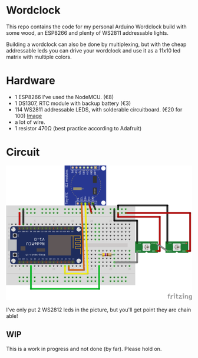 # Wordclock
This repo contains the code for my personal Arduino Wordclock build with some wood, an ESP8266 and plenty of WS2811 addressable lights.

Building a wordclock can also be done by multiplexing, but with the cheap addressable leds you can drive your wordclock and use it as a 11x10 led matrix with multiple colors.

# Hardware

- 1 ESP8266 I've used the NodeMCU. (€8)
- 1 DS1307, RTC module with backup battery (€3)
- 114 WS2811 addressable LEDS, with solderable circuitboard. (€20 for 100) [Image](ws2811-with-circuit.jpg)
- a lot of wire.
- 1 resistor 470Ω (best practice according to Adafruit)

# Circuit

![Circuit](esp_12e_clock.png "The circuit i've build")

I've only put 2 WS2812 leds in the picture, but you'll get point they are chain able!

## WIP
This is a work in progress and not done (by far). Please hold on.
